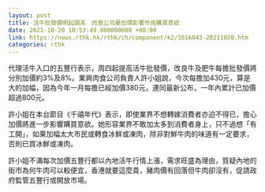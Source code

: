 ```yaml
---
layout: post
title: 活牛批發價明起調高　肉食公司憂加價影響市民購買意欲
date: 2021-10-20 10:53:49.000000000 +08:00
link: https://news.rthk.hk/rthk/ch/component/k2/1616043-20211020.htm
categories: rthk
---
```


代理活牛入口的五豐行表示，周四起提高活牛批發價，改良牛及肥牛每擔批發價將分別加價約3%及8%。業興肉食公司負責人許小姐說，今次每擔加430元，算是大的加幅，因為今年一月每擔已經加價380元，連同最新公布，一年內累計已加價超過800元。

許小姐在本台節目《千禧年代》表示，即使業界不想轉嫁消費者亦迫不得已，擔心加價將進一步影響購買意欲。她形容業界不敢加太多到消費者身上，只不過想「有工開」，如果加幅太大市民或轉食冰鮮或凍肉，除非對鮮牛肉的味道有一定要求，否則已買冰鮮或凍肉。

許小姐不滿每次加價五豐行都以內地活牛行情上漲，需求旺盛為理由，質疑內地的街市為何牛肉可以較便宜，香港就要這麼貴，豬肉價有回落但牛肉卻沒有，促請政府監管五豐行或開放市場。
